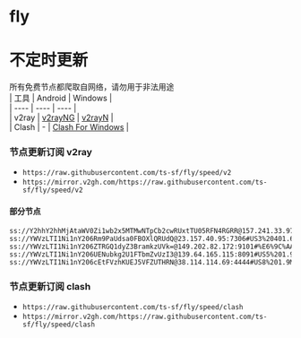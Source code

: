 # fly
# 不定时更新
所有免费节点都爬取自网络，请勿用于非法用途  
|  工具  | Android  | Windows  |  
|  ----  | ----   | ----  |  
| v2ray  | [v2rayNG](https://github.com/2dust/v2rayNG/releases) | [v2rayN](https://github.com/2dust/v2rayN/releases) |  
| Clash  | - | [Clash For Windows](https://github.com/2dust/clashN/releases) | 
  
### 节点更新订阅  v2ray
- `https://raw.githubusercontent.com/ts-sf/fly/speed/v2`  
- `https://mirror.v2gh.com/https://raw.githubusercontent.com/ts-sf/fly/speed/v2`  

#### 部分节点  
``` 
ss://Y2hhY2hhMjAtaWV0Zi1wb2x5MTMwNTpCb2cwRUxtTU05RFN4RGRR@157.241.33.97:443#%E6%9C%AA%E7%9F%A56%20401.2KB%2Fs
ss://YWVzLTI1Ni1nY206Rm9PaUdsa0FBOXlQRUdQ@23.157.40.95:7306#US3%20401.6KB%2Fs
ss://YWVzLTI1Ni1nY206ZTRGQ1dyZ3BramkzUVk=@149.202.82.172:9101#%E6%9C%AA%E7%9F%A516%201.8MB%2Fs
ss://YWVzLTI1Ni1nY206UENubkg2U1FTbmZvUzI3@139.64.165.115:8091#US5%201.9MB%2Fs
ss://YWVzLTI1Ni1nY206cEtFVzhKUEJ5VFZUTHRN@38.114.114.69:4444#US8%201.9MB%2Fs
```
### 节点更新订阅  clash
- `https://raw.githubusercontent.com/ts-sf/fly/speed/clash`  
- `https://mirror.v2gh.com/https://raw.githubusercontent.com/ts-sf/fly/speed/clash`  


